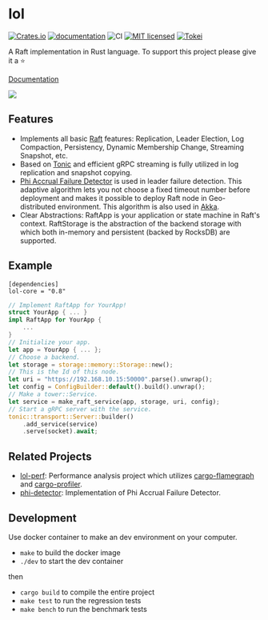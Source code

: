 # lol

[![Crates.io](https://img.shields.io/crates/v/lol-core.svg)](https://crates.io/crates/lol-core)
[![documentation](https://docs.rs/lol-core/badge.svg)](https://docs.rs/lol-core)
![CI](https://github.com/akiradeveloper/lol/workflows/CI/badge.svg)
[![MIT licensed](https://img.shields.io/badge/license-MIT-blue.svg)](https://github.com/akiradeveloper/lol/blob/master/LICENSE)
[![Tokei](https://tokei.rs/b1/github/akiradeveloper/lol)](https://github.com/akiradeveloper/lol)

A Raft implementation in Rust language. To support this project please give it a ⭐

[Documentation](https://akiradeveloper.github.io/lol/)

![](https://user-images.githubusercontent.com/785824/146726060-63b12378-ecb7-49f9-8025-a65dbd37e9b2.jpeg)

## Features

- Implements all basic [Raft](https://raft.github.io/) features: Replication, Leader Election, Log Compaction, Persistency, Dynamic Membership Change, Streaming Snapshot, etc.
- Based on [Tonic](https://github.com/hyperium/tonic) and efficient gRPC streaming is fully utilized in log replication and snapshot copying.
- [Phi Accrual Failure Detector](https://www.computer.org/csdl/proceedings-article/srds/2004/22390066/12OmNvT2phv) is used in leader failure detection. This adaptive algorithm lets you not choose a fixed timeout number before deployment and makes it possible to deploy Raft node in Geo-distributed environment. This algorithm is also used in [Akka](https://akka.io/).
- Clear Abstractions: RaftApp is your application or state machine in Raft's context. RaftStorage is the abstraction of the backend storage with which both in-memory and persistent (backed by RocksDB) are supported.

## Example

```
[dependencies]
lol-core = "0.8"
```

```rust
// Implement RaftApp for YourApp!
struct YourApp { ... }
impl RaftApp for YourApp {
    ...
}
// Initialize your app.
let app = YourApp { ... };
// Choose a backend.
let storage = storage::memory::Storage::new();
// This is the Id of this node.
let uri = "https://192.168.10.15:50000".parse().unwrap();
let config = ConfigBuilder::default().build().unwrap();
// Make a tower::Service.
let service = make_raft_service(app, storage, uri, config);
// Start a gRPC server with the service.
tonic::transport::Server::builder()
    .add_service(service)
    .serve(socket).await;
```

## Related Projects

- [lol-perf](https://github.com/akiradeveloper/lol-perf): Performance analysis project which utilizes [cargo-flamegraph](https://github.com/flamegraph-rs/flamegraph)
and [cargo-profiler](https://github.com/svenstaro/cargo-profiler).
- [phi-detector](https://github.com/akiradeveloper/phi-detector): Implementation of Phi Accrual Failure Detector.

## Development

Use docker container to make an dev environment on your computer.

- `make` to build the docker image
- `./dev` to start the dev container

then

- `cargo build` to compile the entire project
- `make test` to run the regression tests
- `make bench` to run the benchmark tests
